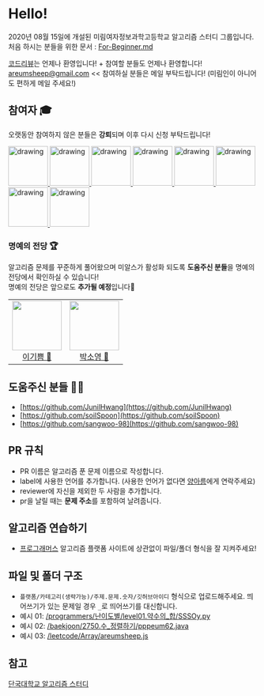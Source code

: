 # Hello!
2020년 08월 15일에 개설된 미림여자정보과학고등학교 알고리즘 스터디 그룹입니다.    
처음 하시는 분들을 위한 문서 : [For-Beginner.md](https://github.com/Mirim-Study/Algorithm/blob/master/For-Beginner.md)

[코드리뷰](https://github.com/Mirim-Study/Algorithm/pulls)는 언제나 환영입니다! + 참여할 분들도 언제나 환영합니다!    
areumsheep@gmail.com << 참여하실 분들은 메일 부탁드립니다! (미림인이 아니어도 편하게 메일 주세요!)  

## 참여자 🎓        
오랫동안 참여하지 않은 분들은 **강퇴**되며 이후 다시 신청 부탁드립니다!   
   
<a href="https://github.com/areumsheep">
<img src="https://avatars1.githubusercontent.com/u/48716298" alt="drawing" width="80" />
</a>
<a href="https://github.com/hee-naa">
<img src="https://avatars.githubusercontent.com/u/75595364?v=4" alt="drawing" width="80" />
</a>
<a href="https://github.com/jeyin720">
<img src="https://avatars.githubusercontent.com/u/48716360?v=4" alt="drawing" width="80" />
</a>
<a href="https://github.com/JiaLee0707">
<img src="https://avatars.githubusercontent.com/u/44323898?v=4" alt="drawing" width="80" />
</a>
<a href="https://github.com/Moon-HyeKyung">
<img src="https://avatars.githubusercontent.com/u/75727995" alt="drawing" width="80" />
</a>
<a href="https://github.com/y2ny">
<img src="https://avatars.githubusercontent.com/u/43701352?v=4" alt="drawing" width="80" />
</a>
<a href="https://github.com/pppeum62">
<img src="https://avatars1.githubusercontent.com/u/48782921" alt="drawing" width="80" />
</a>
<a href="https://github.com/SSSOy">
<img src="https://avatars1.githubusercontent.com/u/48789583" alt="drawing" width="80" />
</a>


### 명예의 전당 🏆
알고리즘 문제를 꾸준하게 풀어왔으며 미알스가 활성화 되도록 **도움주신 분들**을 명예의 전당에서 확인하실 수 있습니다!   
명예의 전당은 앞으로도 **추가될 예정**입니다🥳   
<table>
  <tr height="120px">
    <td align="center">
      <a href="https://github.com/pppeum62"><img height="100px" width="100px" src="https://avatars.githubusercontent.com/u/48782921?v=4"/></a>
      <br />
      <a href="https://github.com/pppeum62">이기쁨 🎉</a>
    </td>
    <td align="center">
      <a href="https://github.com/SSSOy"><img height="100px" width="100px" src="https://avatars.githubusercontent.com/u/48789583?v=4"/></a>
      <br />
      <a href="https://github.com/SSSOy">박소영 🎉</a>
    </td>
  </tr>
</table>

## 도움주신 분들  🙇‍♀️
- [https://github.com/JunilHwang](https://github.com/JunilHwang)
- [https://github.com/soilSpoon](https://github.com/soilSpoon)
- [https://github.com/sangwoo-98](https://github.com/sangwoo-98)

## PR 규칙
- PR 이름은 알고리즘 푼 문제 이름으로 작성합니다.
- label에 사용한 언어를 추가합니다. (사용한 언어가 없다면 [양아름](https://github.com/areumsheep)에게 연락주세요)
- reviewer에 자신을 제외한 두 사람을 추가합니다.
- pr을 날릴 때는 <b>문제 주소</b>를 포함하여 날려줍니다.

## 알고리즘 연습하기
- [프로그래머스](https://programmers.co.kr/)
알고리즘 플랫폼 사이트에 상관없이 파일/폴더 형식을 잘 지켜주세요!

## 파일 및 폴더 구조
 - `플랫폼/카테고리(생략가능)/주제.문제.숫자/깃허브아이디` 형식으로 업로드해주세요. 띄어쓰기가 있는 문제일 경우 `_`로 띄어쓰기를 대신합니다.
  - 예시 01: [/programmers/난이도별/level01.약수의_합/SSSOy.py](./programmers/난이도별/level01.약수의_합/SSSOy.py)
  - 예시 02: [/baekjoon/2750.수_정렬하기/pppeum62.java](./baekjoon/2750.수_정렬하기/pppeum62.java)
  - 예시 03: [/leetcode/Array/areumsheep.js](./leetcode/Array/areumsheep.js)
  
## 참고
[단국대학교 알고리즘 스터디](https://github.com/DKU-STUDY/Algorithm)
